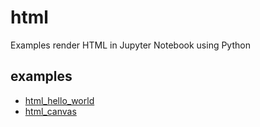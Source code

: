 # html
Examples render HTML in Jupyter Notebook using Python


## examples
+ [html_hello_world](html_hello_world.ipynb)
+ [html_canvas](html_canvas.ipynb)
